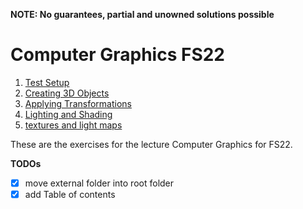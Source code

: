 **NOTE: No guarantees, partial and unowned solutions possible**

# Computer Graphics FS22

1. [Test Setup](./cg_exercise_1/)
2. [Creating 3D Objects](./cg_exercise_2/)
3. [Applying Transformations](./cg_exercise_3/)
4. [Lighting and Shading](./cg_exercise_4/)
5. [textures and light maps](./cg_exercise_5/)

These are the exercises for the lecture Computer Graphics for FS22.

**TODOs**
- [x] move external folder into root folder
- [x] add Table of contents
